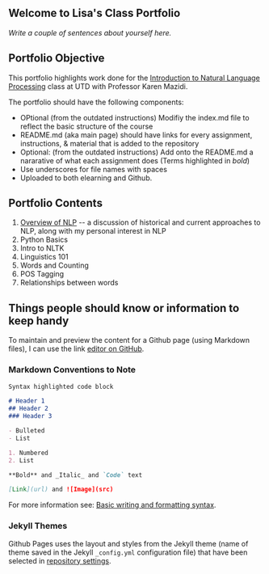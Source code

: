
## Welcome to Lisa's Class Portfolio

*Write a couple of sentences about yourself here.*

## Portfolio Objective

This portfolio highlights work done for the [Introduction to Natural Language Processing](https://github.com/kjmazidi/NLP/blob/gh-pages/index.md) class at UTD with Professor Karen Mazidi. 

The portfolio should have the following components: 
- OPtional (from the outdated instructions) Modifiy the index.md file to reflect the basic structure of the course
- README.md (aka main page) should have links for every assignment, instructions, & material that is added to the repository
- Optional: (from the outdated instructions) Add onto the README.md a nararative of what each assignment does (Terms highlighted in *bold*) 
- Use underscores for file names with spaces
- Uploaded to both elearning and Github.

## Portfolio Contents

1. [Overview of NLP](https://github.com/kjmazidi/NLP/blob/master/Portfolio%20Instructions/Portfolio%20Component%201.pdf) -- a discussion of historical and current approaches to NLP, along with my personal interest in NLP
2. Python Basics
3. Intro to NLTK
4. Linguistics 101
5. Words and Counting
6. POS Tagging
7. Relationships between words

## Things people should know or information to keep handy

To maintain and preview the content for a Github page (using Markdown files), I can use the link [editor on GitHub](https://github.com/LisaBChen/CS-4395-Portfolio/edit/gh-pages/docs/index.md). 

### Markdown Conventions to Note

```markdown
Syntax highlighted code block

# Header 1
## Header 2
### Header 3

- Bulleted
- List

1. Numbered
2. List

**Bold** and _Italic_ and `Code` text

[Link](url) and ![Image](src)
```

For more information see: [Basic writing and formatting syntax](https://docs.github.com/en/github/writing-on-github/getting-started-with-writing-and-formatting-on-github/basic-writing-and-formatting-syntax).

### Jekyll Themes

Github Pages uses the layout and styles from the Jekyll theme (name of theme saved in the Jekyll `_config.yml` configuration file) that have been selected in [repository settings](https://github.com/LisaBChen/CS-4395-Portfolio/settings/pages). 

